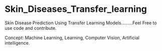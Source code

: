 # Skin_Diseases_Transfer_learning
Skin Disease Prediction Using Transfer Learning Models.........Feel Free to use code and contribute.

Concept: Machine Learning,  Learning, Computer Vision, Artificial intelligence.
